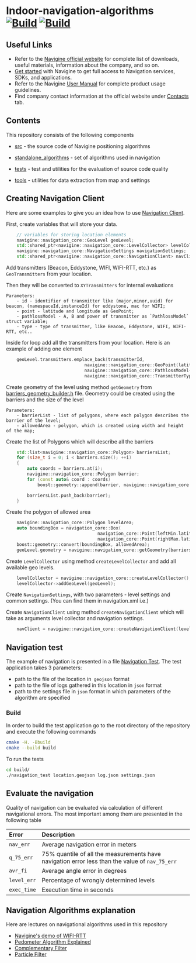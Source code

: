 Indoor-navigation-algorithms  
[![Build](https://github.com/Navigine/Indoor-Navigation-Algorithms/actions/workflows/ubuntu.yml/badge.svg)](https://github.com/Navigine/Indoor-Navigation-Algorithms/actions/workflows/ubuntu.yml) [![Build](https://github.com/Navigine/Indoor-Navigation-Algorithms/actions/workflows/macos.yml/badge.svg)](https://github.com/Navigine/Indoor-Navigation-Algorithms/actions/workflows/macos.yml)
============================

## Useful Links

- Refer to the [Navigine official website](https://navigine.com/) for complete list of downloads, useful materials, information about the company, and so on.
- [Get started](http://client.navigine.com/login) with Navigine to get full access to Navigation services, SDKs, and applications.
- Refer to the Navigine [User Manual](http://docs.navigine.com/) for complete product usage guidelines.
- Find company contact information at the official website under [Contacts](https://navigine.com/contacts/) tab.

## Contents

This repository consists of the following components

* [src](https://github.com/Navigine/Indoor-Positioning-And-Navigation-Algorithms/tree/master/src) - the source code of Navigine positioning algorithms

* [standalone_algorithms](https://github.com/Navigine/Indoor-Positioning-And-Navigation-Algorithms/tree/master/standalone_algorithms) - set of algorithms used in navigation

* [tests](https://github.com/Navigine/Indoor-Positioning-And-Navigation-Algorithms/tree/master/tests) - test and utilities for the evaluation of source code quality

* [tools](https://github.com/Navigine/Indoor-Positioning-And-Navigation-Algorithms/tree/master/tools/verification) - utilities for data extraction from map and settings

## Creating Navigation Client

Here are some examples to give you an idea how to use [Navigation Client](https://github.com/Navigine/Indoor-Positioning-And-Navigation-Algorithms/blob/master/include/navigine/navigation-core/navigation_client.h).

First, create variables that will store your data.
```c++
    // variables for storing location elements
    navigine::navigation_core::GeoLevel geoLevel;
    std::shared_ptr<navigine::navigation_core::LevelCollector> levelCollector;
    navigine::navigation_core::NavigationSettings navigationSettings;
    std::shared_ptr<navigine::navigation_core::NavigationClient> navClient;
```

Add transmitters (Beacon, Eddystone, WIFI, WIFI-RTT, etc.) as `GeoTransmitters` from your location.

Then they will be converted to `XYTransmitters` for internal evaluations
    
    Parameters:
        - id - identifier of transmitter like (major,minor,uuid) for beacon, (namespaceId,instanceId) for eddystone, mac for WIFI;
        - point - latitude and longitude as GeoPoint;
        - pathlossModel - A, B and power of transmitter as `PathlossModel` struct variable;
        - type - type of transmitter, like Beacon, Eddystone, WIFI, WIFI-RTT, etc..

Inside for loop add all the transmitters from your location. Here is an example of adding one element

```c++
    geoLevel.transmitters.emplace_back(transmitterId,
                              navigine::navigation_core::GeoPoint(latitude, longitude),
                              navigine::navigation_core::PathlossModel{A, B, power},
                              navigine::navigation_core::TransmitterType::BEACON);

```

Create geometry of the level using method `getGeometry` from [barriers_geometry_builder.h](https://github.com/Navigine/Indoor-Positioning-And-Navigation-Algorithms/blob/master/include/navigine/navigation-core/barriers_geometry_builder.h) file. Geometry could be created using the barriers and the size of the level
    
    Parameters:
        - barrierList - list of polygons, where each polygon describes the barrier of the level;
        - allowedArea - polygon, which is created using width and height of the map;

Create the list of Polygons which will describe all the barriers

```c++
    std::list<navigine::navigation_core::Polygon> barriersList;
    for (size_t i = 0; i < barriers.size(); ++i)
    {
        auto coords = barriers.at(i);
        navigine::navigation_core::Polygon barrier;
        for (const auto& coord : coords)
            boost::geometry::append(barrier, navigine::navigation_core::Point(coord.first, coord.second));

        barriersList.push_back(barrier);
    }
```

Create the polygon of allowed area

```c++
    navigine::navigation_core::Polygon levelArea;
    auto boundingBox = navigation_core::Box(
                                   navigation_core::Point(leftMin.latitude, leftMin.longitude),
                                   navigation_core::Point(rightMax.latitude, rightMax.longitude));
    boost::geometry::convert(boundingBox, allowedArea);
    geoLevel.geometry = navigine::navigation_core::getGeometry(barriersList, levelArea);
```

Create `LevelCollector` using method `createLevelCollector` and add all available geo levels.

```c++
    levelCollector = navigine::navigation_core::createLevelCollector();
    levelCollector->addGeoLevel(geoLevel);
```

Create `NavigationSettings`, with two parameters - level settings and common settings. (You can find them in navigation.xml i.e.)

Create `NavigationClient` using method `createNavigationClient` which will take as arguments level collector and navigation settings.

```c++
    navClient = navigine::navigation_core::createNavigationClient(levelCollector, navigationSettings);
```

## Navigation test

The example of navigation is presented in a file [Navigation Test](https://github.com/Navigine/Indoor-Positioning-And-Navigation-Algorithms/blob/master/tests/navigation_test.cpp).
The test application takes 3 parameters:
- path to the file of the location in` geojson` format
- path to the file of logs gathered in this location in `json` format
- path to the settings file in `json` format in which parameters of the algorithm are specified

### Build

In order to build the test application go to the root directory of the repository and execute the following commands

``` sh
cmake -H. -Bbuild
cmake --build build
```

To run the tests

``` sh
cd build/
./navigation_test location.geojson log.json settings.json
```

## Evaluate the navigation

Quality of navigation can be evaluated via calculation of different navigational errors.
The most important among them are presented in the following table

| Error         | Description |
| :---          |    :----    |
| `nav_err`     | Average navigation error in meters                                                                    |
| `q_75_err`    | 75% quantile of all the measurements have navigation error less than the value of `nav_75_err`        |
| `avr_fi`      | Average angle error in degrees                                                                        |
| `level_err`   | Percentage of wrongly determined levels                                                               |
| `exec_time`   | Execution time in seconds                                                                             |

## Navigation Algorithms explanation

Here are lectures on navigational algorithms used in this repository
- [Navigine's demo of WIFI-RTT](https://www.youtube.com/watch?v=VAzMhld3bH0&t)
- [Pedometer Algorithm Explained](https://www.youtube.com/watch?v=cpwrwPTqMac&t)
- [Complementary Filter](https://www.youtube.com/watch?v=49mJcFc2xXw)
- [Particle Filter](https://www.youtube.com/watch?v=JFZ-HARdZA8)